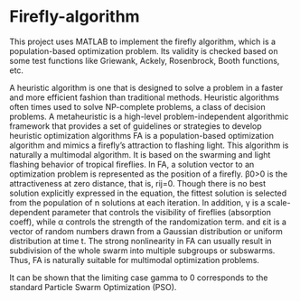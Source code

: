# Firefly-algorithm

This project uses MATLAB to implement the firefly algorithm, which is a population-based optimization problem. Its validity is checked based on some test functions like Griewank, Ackely, Rosenbrock, Booth functions, etc.


A heuristic algorithm is one that is designed to solve a problem in a faster and more efficient fashion than traditional methods. Heuristic algorithms often times used to solve NP-complete problems, a class of decision problems.
A metaheuristic is a high-level problem-independent algorithmic framework that provides a set of guidelines or strategies to develop heuristic optimization algorithms
FA is a population-based optimization algorithm and mimics a firefly’s attraction to flashing light. This algorithm is naturally a multimodal algorithm. It is based on the swarming and light flashing behavior of tropical fireflies. In FA, a solution vector to an optimization problem is represented as the position of a firefly.
β0>0 is the attractiveness at zero distance, that is, rij=0. Though there is no best solution explicitly expressed in the equation, the fittest solution is selected from the population of n solutions at each iteration. In addition, γ is a scale-dependent parameter that controls the visibility of fireflies (absorption coeff), while α controls the strength of the randomization term. and εit is a vector of random numbers drawn from a Gaussian distribution or uniform distribution at time t.
The strong nonlinearity in FA can usually result in subdivision of the whole swarm into multiple subgroups or subswarms. Thus, FA is naturally suitable for multimodal optimization problems.

It can be shown that the limiting case gamma to 0 corresponds to the standard Particle Swarm Optimization (PSO).
